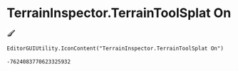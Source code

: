 # TerrainInspector.TerrainToolSplat On
![](/img/TerrainInspector.TerrainToolSplat%20On.png)

``` CSharp
EditorGUIUtility.IconContent("TerrainInspector.TerrainToolSplat On")
```
```
-7624083770623325932
```
